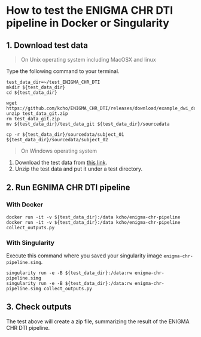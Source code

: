 # How to test the ENIGMA CHR DTI pipeline in Docker or Singularity

## 1. Download test data

> On Unix operating system including MacOSX and linux

Type the following command to your terminal.

```
test_data_dir=~/test_ENIGMA_CHR_DTI
mkdir ${test_data_dir}
cd ${test_data_dir}

wget https://github.com/kcho/ENIGMA_CHR_DTI/releases/download/example_dwi_data_light/test_data_git.zip
unzip test_data_git.zip
rm test_data_git.zip
mv ${test_data_dir}/test_data_git ${test_data_dir}/sourcedata

cp -r ${test_data_dir}/sourcedata/subject_01 ${test_data_dir}/sourcedata/subject_02
```

> On Windows operating system

1. Download the test data from [this link](https://github.com/kcho/ENIGMA_CHR_DTI/releases/download/example_dwi_data_light/test_data_git.zip).
2. Unzip the test data and put it under a test directory.


## 2. Run EGNIMA CHR DTI pipeline

### With Docker

```
docker run -it -v ${test_data_dir}:/data kcho/enigma-chr-pipeline
docker run -it -v ${test_data_dir}:/data kcho/enigma-chr-pipeline collect_outputs.py
```

### With Singularity

Execute this command where you saved your singularity image `enigma-chr-pipeline.simg`.

```
singularity run -e -B ${test_data_dir}:/data:rw enigma-chr-pipeline.simg
singularity run -e -B ${test_data_dir}:/data:rw enigma-chr-pipeline.simg collect_outputs.py
```


## 3. Check outputs

The test above will create a zip file, summarizing the result of the ENIGMA CHR DTI pipeline.

